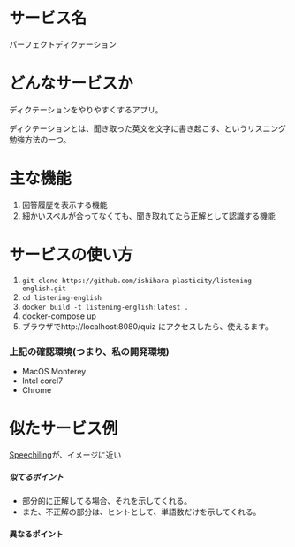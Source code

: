 # サービス名
パーフェクトディクテーション

# どんなサービスか
ディクテーションをやりやすくするアプリ。

ディクテーションとは、聞き取った英文を文字に書き起こす、というリスニング勉強方法の一つ。

# 主な機能
1. 回答履歴を表示する機能
2. 細かいスペルが合ってなくても、聞き取れてたら正解として認識する機能

# サービスの使い方
1. `git clone https://github.com/ishihara-plasticity/listening-english.git`
2. `cd listening-english`
3. `docker build -t listening-english:latest .`
4. docker-compose up
5. ブラウザでhttp://localhost:8080/quiz にアクセスしたら、使えるます。

### 上記の確認環境(つまり、私の開発環境)
- MacOS Monterey
- Intel coreI7
- Chrome

# 似たサービス例
[Speechiling](https://speechling.com/jp/dictation/english)が、イメージに近い

##### 似てるポイント
- 部分的に正解してる場合、それを示してくれる。
- また、不正解の部分は、ヒントとして、単語数だけを示してくれる。

#### 異なるポイント
